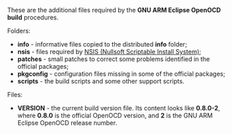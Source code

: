 These are the additional files required by the **GNU ARM Eclipse OpenOCD build** procedures.

Folders:

* **info** - informative files copied to the distributed **info** folder;
* **nsis** - files required by [NSIS (Nullsoft Scriptable Install System)](http://nsis.sourceforge.net/Main_Page);
* **patches** - small patches to correct some problems identified in the official packages;
* **pkgconfig** - configuration files missing in some of the official packages;
* **scripts** - the build scripts and some other support scripts.

Files:

* **VERSION** - the current build version file. Its content looks like **0.8.0-2**, where **0.8.0** is the official OpenOCD version, and **2** is the GNU ARM Eclipse OpenOCD release number.


